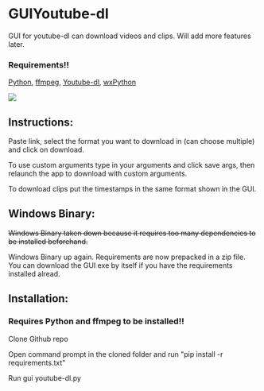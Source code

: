# GUIYoutube-dl
GUI for youtube-dl can download videos and clips. Will add more features later.

### Requirements!!
[Python](https://www.python.org/downloads/), [ffmpeg](https://ffmpeg.org/download.html), [Youtube-dl](https://pypi.org/project/youtube_dl/), [wxPython](https://pypi.org/project/wxPython/)

<img src='https://github.com/Shalmon123/GUIYoutube-dl/blob/main/gui.png?raw=true'>

## Instructions:
Paste link, select the format you want to download in (can choose multiple) and click on download.

To use custom arguments type in your arguments and click save args, then relaunch the app to download with custom arguments.

To download clips put the timestamps in the same format shown in the GUI.

## Windows Binary:
~~Windows Binary taken down because it requires too many dependencies to be installed beforehand.~~

Windows Binary up again. Requirements are now prepacked in a zip file. You can download the GUI exe by itself if you have the requirements installed alread.



## Installation:
### Requires Python and ffmpeg to be installed!!

Clone Github repo

Open command prompt in the cloned folder and run "pip install -r requirements.txt"

Run gui youtube-dl.py


